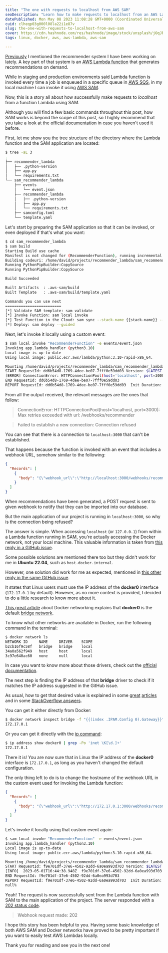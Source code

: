 ```yaml
---
title: "The one with requests to localhost from AWS SAM"
seoDescription: "Learn how to make requests to localhost from an AWS Lambda function using AWS SAM. Find solutions to connection errors when accessing Docker network."
datePublished: Mon May 08 2023 11:08:28 GMT+0000 (Coordinated Universal Time)
cuid: clheqp03g000l08la22i1e87v
slug: the-one-with-requests-to-localhost-from-aws-sam
cover: https://cdn.hashnode.com/res/hashnode/image/stock/unsplash/jOqJbvo1P9g/upload/55361318df08f7b1f5a538710b533f1d.jpeg
tags: linux, docker, aws, aws-lambda, aws-sam

---
```


[Previously](https://blog.davidmp.es/the-one-with-access-denied-to-aws-in-production) I mentioned the recommender system I have been working on lately. A key part of that system is an [AWS Lambda function](https://docs.aws.amazon.com/lambda/latest/dg/welcome.html) that generates recommendations on demand.

While in staging and production environments said Lambda function is invoked every time a job is enqueued in a specific queue in [AWS SQS](https://docs.aws.amazon.com/AWSSimpleQueueService/latest/SQSDeveloperGuide/welcome.html), in my local machine I can invoke it using [AWS SAM](https://docs.aws.amazon.com/serverless-application-model/latest/developerguide/what-is-sam.html).

Now, this is a story all about how successfully make requests to _localhost_ from a function Lambda using SAM.

Although you will find a few basic commands throughout this post, how SAM works is beyond the scope of this post, so I highly recommend that you take a look at the [official documentation](https://docs.aws.amazon.com/serverless-application-model/latest/developerguide/using-sam-cli.html) in case you haven't used it before.

First, let me show you the tree structure of the directory where the Lambda function and the SAM application are located:

```bash
$ tree -aL 3
.
├── recommender_lambda
│   ├── .python-version
│   ├── app.py
│   └── requirements.txt
└── sam_recommender_lambda
    ├── events
    │   └── event.json
    ├── recommender_lambda
    │   ├── .python-version
    │   ├── app.py
    │   └── requirements.txt
    ├── samconfig.toml
    └── template.yaml
```

Let's start by preparing the SAM application so that it can be invoked, or even deployed if that's what you want:

```bash
$ cd sam_recommender_lambda
$ sam build
Starting Build use cache
Manifest is not changed for (RecommenderFunction), running incremental build
Building codeuri: /home/david/projects/recommender_lambda/sam_recommender_lambda/recommender_lambda runtime: python3.10 metadata: {} architecture: x86_64 functions: RecommenderFunction
Running PythonPipBuilder:CopySource
Running PythonPipBuilder:CopySource

Build Succeeded

Built Artifacts  : .aws-sam/build
Built Template   : .aws-sam/build/template.yaml

Commands you can use next
=========================
[*] Validate SAM template: sam validate
[*] Invoke Function: sam local invoke
[*] Test Function in the Cloud: sam sync --stack-name {{stack-name}} --watch
[*] Deploy: sam deploy --guided
```

Next, let's invoke it locally using a custom event:

```bash
$ sam local invoke "RecommenderFunction" -e events/event.json
Invoking app.lambda_handler (python3.10)
Local image is up-to-date
Using local image: public.ecr.aws/lambda/python:3.10-rapid-x86_64.

Mounting /home/david/projects/recommender_lambda/sam_recommender_lambda/.aws-sam/build/RecommenderFunction as /var/task:ro,delegated, inside runtime container
START RequestId: dd6b54d8-1769-4dee-be07-7fff0e59dd03 Version: $LATEST
[ERROR] ConnectionError: HTTPConnectionPool(host='localhost', port=3000): Max retries exceeded with url: /webhooks/recommender (Caused by NewConnectionError('<urllib3.connection.HTTPConnection object at 0x7fc17f772bf0>: Failed to establish a new connection: [Errno 111] Connection refused'))
END RequestId: dd6b54d8-1769-4dee-be07-7fff0e59dd03
REPORT RequestId: dd6b54d8-1769-4dee-be07-7fff0e59dd03  Init Duration: 0.16 ms  Duration: 12835.90 ms Billed Duration: 12836 ms Memory Size: 1024 MB  Max Memory Used: 1024 MB
```

From all the output received, the relevant messages are the ones that follow:

> ConnectionError: HTTPConnectionPool(host='localhost, port=3000): Max retries exceeded with url: /webhooks/recommender

> Failed to establish a new connection: Connection refused

You can see that there is a connection to `localhost:3000` that can't be established.

That happens because the function is invoked with an event that includes a webhook URL, somehow similar to the following:

```json
{
  "Records": [
    {
      "body": "{\"webhook_url\":\"http://localhost:3000/webhooks/recommender\", ...}"
    }
  ]
}
```

When recommendations have been generated, a POST request is sent to given webhook to notify that they can be imported into our database.

But the main application of our project is running in `localhost:3000`, so why is the connection being refused?

The answer is simple. When accessing `localhost` (or `127.0.0.1`) from within a Lambda function running in SAM, you're actually accessing the Docker network, not your local machine. This valuable information is taken from [this reply in a GitHub issue](https://github.com/aws/aws-sam-cli/issues/260#issuecomment-357508720).

Some possible solutions are mentioned there too but they didn't work for me in **Ubuntu 22.04**, such as `host.docker.internal`.

However, one solution did work for me as expected, mentioned in [this other reply in the same GitHub issue](https://github.com/aws/aws-sam-cli/issues/260#issuecomment-749765208).

It states that Linux users must use the IP address of the **docker0** interface (`172.17.0.1` by default). However, as no more context is provided, I decided to do a little research to know more about it.

[This great article](https://collabnix.com/a-beginners-guide-to-docker-networking#what-is-docker0-in-terms-of-docker-networking) about Docker networking explains that **docker0** is the default [bridge network](https://docs.docker.com/network/bridge/).

To know what other networks are available in Docker, run the following command in the terminal:

```bash
$ docker network ls
NETWORK ID     NAME     DRIVER    SCOPE
b2cb16f9c58f   bridge   bridge    local
34a0a562f949   host     host      local
3c97e640ac60   none     null      local
```

In case you want to know more about those drivers, check out the [official documentation](https://docs.docker.com/network/#network-drivers).

The next step is finding the IP address of that **bridge** driver to check if it matches the IP address suggested in the GitHub issue.

As usual, how to get that desired value is explained in some [great](https://linuxhandbook.com/get-container-ip/) [articles](https://www.freecodecamp.org/news/how-to-get-a-docker-container-ip-address-explained-with-examples/) and in some [StackOverflow answers](https://stackoverflow.com/a/55224655/1477964).

You can get it either directly from Docker:

```bash
$ docker network inspect bridge -f "{{(index .IPAM.Config 0).Gateway}}"
172.17.0.1
```

Or you can get it directly with the [ip command](https://ubuntu.com/blog/if-youre-still-using-ifconfig-youre-living-in-the-past):

```bash
$ ip address show docker0 | grep -Po 'inet \K[\d.]+'
172.17.0.1
```

There it is! You are now sure that in Linux the IP address of the **docker0** interface is `172.17.0.1`, as long as you haven't changed the default configuration.

The only thing left to do is to change the hostname of the webhook URL in the custom event used for invoking the Lambda function:

```json
{
  "Records": [
    {
      "body": "{\"webhook_url\":\"http://172.17.0.1:3000/webhooks/recommender\", ...}"
    }
  ]
}
```

Let's invoke it locally using that custom event again:

```bash
$ sam local invoke "RecommenderFunction" -e events/event.json
Invoking app.lambda_handler (python3.10)
Local image is up-to-date
Using local image: public.ecr.aws/lambda/python:3.10-rapid-x86_64.

Mounting /home/david/projects/recommender_lambda/sam_recommender_lambda/.aws-sam/build/RecommenderFunction as /var/task:ro,delegated, inside runtime container
START RequestId: f9e701df-37e6-4502-92dd-6a0ea993d703 Version: $LATEST
[INFO]  2023-05-01T16:44:38.948Z  f9e701df-37e6-4502-92dd-6a0ea993d703  Webhook request made: 202
END RequestId: f9e701df-37e6-4502-92dd-6a0ea993d703
REPORT RequestId: f9e701df-37e6-4502-92dd-6a0ea993d703  Init Duration: 0.16 ms  Duration: 12929.60 ms Billed Duration: 12930 ms Memory Size: 1024 MB  Max Memory Used: 1024 MB
null%
```

Yeah! The request is now successfully sent from the Lambda function with SAM to the main application of the project. The server responded with a [202 status code](https://developer.mozilla.org/en-US/docs/Web/HTTP/Status/202).

> Webhook request made: 202

I hope this story has been helpful to you. Having some basic knowledge of both AWS SAM and Docker networks have proved to be pretty important if you want to easily test AWS Lambdas locally.

Thank you for reading and see you in the next one!